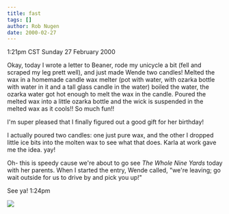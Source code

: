 ```yaml
---
title: fast
tags: []
author: Rob Nugen
date: 2000-02-27
---
```


<title>Hurry!</title>
<p class=date>1:21pm CST Sunday 27 February 2000</p>

<p>Okay, today I wrote a letter to Beaner, rode my unicycle a bit
(fell and scraped my leg prett well), and just made Wende two candles!
Melted the wax in a homemade candle wax melter (pot with water, with
ozarka bottle with water in it and a tall glass candle in the water)
boiled the water, the ozarka water got hot enough to melt the wax in
the candle.  Poured the melted wax into a little ozarka bottle and the
wick is suspended in the melted wax as it cools!!  So much fun!!

<p>I'm super pleased that I finally figured out a good gift for her birthday!

<p>I actually poured two candles: one just pure wax, and the other I
dropped little ice bits into the molten wax to see what that does.
Karla at work gave me the idea.  yay!

<p>Oh- this is speedy cause we're about to go see <em>The Whole Nine
Yards</em> today with her parents.  When I started the entry, Wende
called, "we're leaving; go wait outside for us to drive by and pick
you up!"

<p>See ya!  1:24pm

<p><img src='/images/rob/wL-ROB.gif'>

